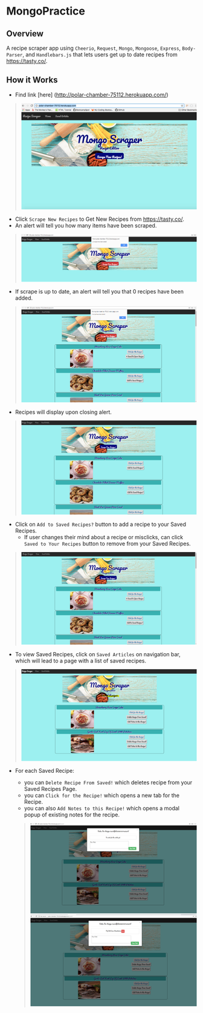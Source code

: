 # MongoPractice

## Overview
A recipe scraper app using `Cheerio`, `Request`, `Mongo`, `Mongoose`, `Express`, `Body-Parser`, and `Handlebars.js` that lets users get up to date recipes from https://tasty.co/. 


## How it Works
* Find link [here] (http://polar-chamber-75112.herokuapp.com/)

> ![UI](./public/assets/images/UI_img.png)

* Click `Scrape New Recipes` to Get New Recipes from https://tasty.co/.
* An alert will tell you how many items have been scraped. 

> ![alert](./public/assets/images/addedItems.PNG)

  * If scrape is up to date, an alert will tell you that 0 recipes have been added.
  
  > ![norecipesToAdd](./public/assets/images/scrapeUpToDate.PNG)
  
* Recipes will display upon closing alert. 

> ![RecipesAdded](./public/assets/images/recipesAdded.PNG)

* Click on `Add to Saved Recipes?` button to add a recipe to your Saved Recipes. 
    * If user changes their mind about a recipe or misclicks, can click `Saved to Your Recipes` button to remove from your Saved Recipes.

> ![RecipesSaved](./public/assets/images/recipesSaved.PNG)

* To view  Saved Recipes, click on `Saved Articles` on navigation bar, which will lead to a page with a list of saved recipes. 

> ![SavedUI](./public/assets/images/savedRecipesUI.PNG)

* For each Saved Recipe: 
  * you can `Delete Recipe From Saved!` which  deletes recipe from your Saved Recipes Page.
  * you can `Click for the Recipe!` which opens a new tab for the Recipe. 
  * you can also `Add Notes to this Recipe!` which opens a modal popup of existing notes for the recipe.  
  
  > ![modalNote](./public/assets/images/modalNote.PNG)
  > ![noteAdded](./public/assets/images/noteAdded.PNG)
    

    
